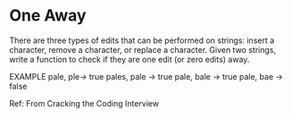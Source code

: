 # One Away

There are three types of edits that can be performed on strings: insert a character, remove a character, or replace a character. Given two strings, write a function to check if they are one edit (or zero edits) away.

EXAMPLE
pale, ple-> true 
pales, pale -> true 
pale, bale -> true 
pale, bae -> false

Ref: From Cracking the Coding Interview
